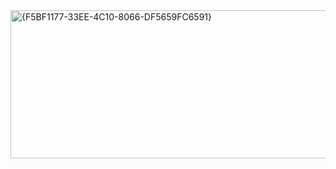 <img width="595" height="237" alt="{F5BF1177-33EE-4C10-8066-DF5659FC6591}" src="https://github.com/user-attachments/assets/efd6d1a9-6bb5-4342-9b61-5d12558ff300" />
